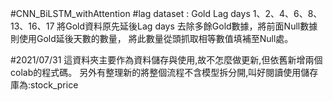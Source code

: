 #CNN_BiLSTM_withAttention
#lag dataset : Gold Lag days  1、2、4、6、8、13、16、17
  將Gold資料原先延後Lag days
  去除多餘Gold數據，將前面Null數據則使用Gold延後天數的數量，
  將此數量從頭抓取相等數值填補至Null處。
  
  
 #2021/07/31
 這資料夾主要作為資料儲存與使用,故不怎麼做更新,但依舊新增兩個colab的程式碼。
 另外有整理新的將整個流程不含模型拆分開,叫好閱讀使用儲存庫為:stock_price
